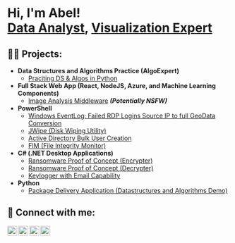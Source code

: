 <h1>Hi, I'm Abel! <br/><a href="https://github.com/Abelito305">Data Analyst</a>, <a href="(https://www.linkedin.com/in/abel-aja-okike-51a32322a)/"a>Visualization Expert</a>
                                                                                   
<h2>👨‍💻 Projects:</h2>

- <b>Data Structures and Algorithms Practice (AlgoExpert)</b>
  - [Praciting DS & Algos in Python](https://github.com/joshmadakor1/Algorithms-Practice)
- <b>Full Stack Web App (React, NodeJS, Azure, and Machine Learning Components)</b>
  - [Image Analysis Middleware](https://github.com/joshmadakor1/4chan-Image-Analysis-Middleware-C964) <b><i>(Potentially NSFW)</b></i>
- <b>PowerShell</b>
  - [Windows EventLog: Failed RDP Logins Source IP to full GeoData Conversion](https://github.com/joshmadakor1/Sentinel-Lab)
  - [JWipe (Disk Wiping Utility)](https://github.com/joshmadakor1/Jwipe.PowerShell)
  - [Active Directory Bulk User Creation](https://github.com/joshmadakor1/AD_PS)
  - [FIM (File Integrity Monitor)](https://github.com/joshmadakor1/PowerShell-Integrity-FIM)
- <b>C# (.NET Desktop Applications)</b>
  - [Ransomware Proof of Concept (Encrypter)](https://github.com/joshmadakor1/EncrypterPOC)
  - [Ransomware Proof of Concept (Decrypter)](https://github.com/joshmadakor1/DecrypterPOC)
  - [Keylogger with Email Capability](https://github.com/joshmadakor1/Key-Logger-With-Email)
- <b>Python</b>
  - [Package Delivery Application (Datastructures and Algorithms Demo)](https://github.com/joshmadakor1/Package-Delivery-Pathfinding-Algorithm)

<h2> 🤳 Connect with me:</h2>

[<img align="left" alt="AbelAja-Okike | YouTube" width="22px" src="https://cdn.jsdelivr.net/npm/simple-icons@v3/icons/youtube.svg" />][youtube]
[<img align="left" alt="datafenom | Twitter" width="22px" src="https://cdn.jsdelivr.net/npm/simple-icons@v3/icons/twitter.svg" />][twitter]
[<img align="left" alt="AbelAja-Okike | LinkedIn" width="22px" src="https://cdn.jsdelivr.net/npm/simple-icons@v3/icons/linkedin.svg" />][linkedin]
[<img align="left" alt="datafenom | Instagram" width="22px" src="https://cdn.jsdelivr.net/npm/simple-icons@v3/icons/instagram.svg" />][instagram]

[twitter]: https://x.com/datafenom
[youtube]: http://www.youtube.com/@abelajaokike
[instagram]: https://www.instagram.com/datafenom/
[linkedin]: https://linkedin.com/in/abel-ajaokike-51a32322a

<!--
**joshmadakor1/joshmadakor1** is a ✨ _special_ ✨ repository because its `README.md` (this file) appears on your GitHub profile.

Here are some ideas to get you started:

- 🔭 I’m currently working on ...
- 🌱 I’m currently learning ...
- 👯 I’m looking to collaborate on ...
- 🤔 I’m looking for help with ...
- 💬 Ask me about ...
- 📫 How to reach me: ...
- 😄 Pronouns: ...
- ⚡ Fun fact: ...
-->
